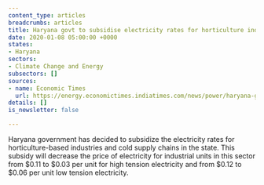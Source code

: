 ```yaml
---
content_type: articles
breadcrumbs: articles
title: Haryana govt to subsidise electricity rates for horticulture industry
date: 2020-01-08 05:00:00 +0000
states:
- Haryana
sectors:
- Climate Change and Energy
subsectors: []
sources:
- name: Economic Times
  url: https://energy.economictimes.indiatimes.com/news/power/haryana-govt-to-subsidise-electricity-rates-for-horticulture-industry/73043088
details: []
is_newsletter: false

---
```

Haryana government has decided to subsidize the electricity rates for horticulture-based industries and cold supply chains in the state. This subsidy will decrease the price of electricity for industrial units in this sector from $0.11 to $0.03 per unit for high tension electricity and from $0.12 to $0.06 per unit low tension electricity.
